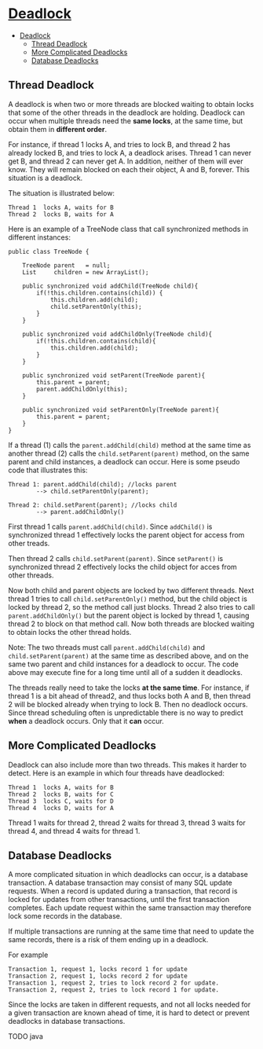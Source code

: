 # [Deadlock](http://tutorials.jenkov.com/java-concurrency/deadlock.html)

- [Deadlock](#deadlock)
  - [Thread Deadlock](#thread-deadlock)
  - [More Complicated Deadlocks](#more-complicated-deadlocks)
  - [Database Deadlocks](#database-deadlocks)

## Thread Deadlock

A deadlock is when two or more threads are blocked waiting to obtain locks that some of the other threads in the deadlock are holding. Deadlock can occur when multiple threads need the **same locks**, at the same time, but obtain them in **different order**.

For instance, if thread 1 locks A, and tries to lock B, and thread 2 has already locked B, and tries to lock A, a deadlock arises. Thread 1 can never get B, and thread 2 can never get A. In addition, neither of them will ever know. They will remain blocked on each their object, A and B, forever. This situation is a deadlock.

The situation is illustrated below:

    Thread 1  locks A, waits for B
    Thread 2  locks B, waits for A

Here is an example of a TreeNode class that call synchronized methods in different instances:

    public class TreeNode {
    
        TreeNode parent   = null;  
        List     children = new ArrayList();

        public synchronized void addChild(TreeNode child){
            if(!this.children.contains(child)) {
                this.children.add(child);
                child.setParentOnly(this);
            }
        }
    
        public synchronized void addChildOnly(TreeNode child){
            if(!this.children.contains(child){
                this.children.add(child);
            }
        }
    
        public synchronized void setParent(TreeNode parent){
            this.parent = parent;
            parent.addChildOnly(this);
        }

        public synchronized void setParentOnly(TreeNode parent){
            this.parent = parent;
        }
    }

If a thread (1) calls the `parent.addChild(child)` method at the same time as another thread (2) calls the `child.setParent(parent)` method, on the same parent and child instances, a deadlock can occur. Here is some pseudo code that illustrates this:

    Thread 1: parent.addChild(child); //locks parent
            --> child.setParentOnly(parent);

    Thread 2: child.setParent(parent); //locks child
            --> parent.addChildOnly()

First thread 1 calls `parent.addChild(child)`. Since `addChild()` is synchronized thread 1 effectively locks the parent object for access from other treads.

Then thread 2 calls `child.setParent(parent)`. Since `setParent()` is synchronized thread 2 effectively locks the child object for acces from other threads.

Now both child and parent objects are locked by two different threads. Next thread 1 tries to call `child.setParentOnly()` method, but the child object is locked by thread 2, so the method call just blocks. Thread 2 also tries to call `parent.addChildOnly()` but the parent object is locked by thread 1, causing thread 2 to block on that method call. Now both threads are blocked waiting to obtain locks the other thread holds.

Note: The two threads must call `parent.addChild(child)` and `child.setParent(parent)` at the same time as described above, and on the same two parent and child instances for a deadlock to occur. The code above may execute fine for a long time until all of a sudden it deadlocks.

The threads really need to take the locks **at the same time**. For instance, if thread 1 is a bit ahead of thread2, and thus locks both A and B, then thread 2 will be blocked already when trying to lock B. Then no deadlock occurs. Since thread scheduling often is unpredictable there is no way to predict **when** a deadlock occurs. Only that it **can** occur.

## More Complicated Deadlocks

Deadlock can also include more than two threads. This makes it harder to detect. Here is an example in which four threads have deadlocked:

    Thread 1  locks A, waits for B
    Thread 2  locks B, waits for C
    Thread 3  locks C, waits for D
    Thread 4  locks D, waits for A

Thread 1 waits for thread 2, thread 2 waits for thread 3, thread 3 waits for thread 4, and thread 4 waits for thread 1.

## Database Deadlocks

A more complicated situation in which deadlocks can occur, is a database transaction. A database transaction may consist of many SQL update requests. When a record is updated during a transaction, that record is locked for updates from other transactions, until the first transaction completes. Each update request within the same transaction may therefore lock some records in the database.

If multiple transactions are running at the same time that need to update the same records, there is a risk of them ending up in a deadlock.

For example

    Transaction 1, request 1, locks record 1 for update
    Transaction 2, request 1, locks record 2 for update
    Transaction 1, request 2, tries to lock record 2 for update.
    Transaction 2, request 2, tries to lock record 1 for update.

Since the locks are taken in different requests, and not all locks needed for a given transaction are known ahead of time, it is hard to detect or prevent deadlocks in database transactions.














TODO java